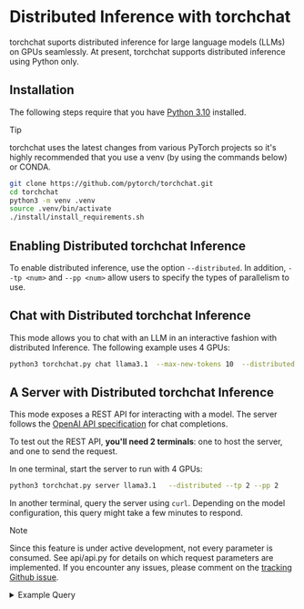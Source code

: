 # Distributed Inference with torchchat

torchchat suports distributed inference for large language models (LLMs) on GPUs seamlessly. 
At present, torchchat supports distributed inference using Python only.

## Installation
The following steps require that you have [Python 3.10](https://www.python.org/downloads/release/python-3100/) installed.

> [!TIP]
> torchchat uses the latest changes from various PyTorch projects so it's highly recommended that you use a venv (by using the commands below) or CONDA.

[skip default]: begin
```bash
git clone https://github.com/pytorch/torchchat.git
cd torchchat
python3 -m venv .venv
source .venv/bin/activate
./install/install_requirements.sh
```
[skip default]: end

[shell default]: ./install/install_requirements.sh

## Enabling Distributed torchchat Inference

To enable distributed inference, use the option `--distributed`.  In addition, `--tp <num>` and `--pp <num>` 
allow users to specify the types of parallelism to use.

<!--
[skip default]: begin
## Generate output (requires testing and review by mreso)

To generate output using distributed inference with 4 GPUs, you can use:
```
python3  torchchat.py generate llama3.1   --distributed --tp 2 --pp 2 --prompt "write me a story about a boy and his bear"
```
[skip default]: end
-->

## Chat with Distributed torchchat Inference

This mode allows you to chat with an LLM in an interactive fashion with distributed Inference.  The following example uses 4 GPUs:

[skip default]: begin
```bash
python3 torchchat.py chat llama3.1  --max-new-tokens 10  --distributed --tp 2 --pp 2
```
[skip default]: end


## A Server with Distributed torchchat Inference

This mode exposes a REST API for interacting with a model.
The server follows the [OpenAI API specification](https://platform.openai.com/docs/api-reference/chat) for chat completions.

To test out the REST API, **you'll need 2 terminals**: one to host the server, and one to send the request.

In one terminal, start the server to run with 4 GPUs:

[skip default]: begin

```bash
python3 torchchat.py server llama3.1   --distributed --tp 2 --pp 2
```
[skip default]: end

<!--
[shell default]: python3 torchchat.py server llama3.1 --distributed --tp 2 --pp 2 & server_pid=$! ; sleep 180 # wait for server to be ready to accept requests
-->

In another terminal, query the server using `curl`. Depending on the model configuration, this query might take a few minutes to respond.

> [!NOTE]
> Since this feature is under active development, not every parameter is consumed. See api/api.py for details on
> which request parameters are implemented. If you encounter any issues, please comment on the [tracking Github issue](https://github.com/pytorch/torchchat/issues/973).

<details>
<summary>Example Query</summary>

Setting `stream` to "true" in the request emits a response in chunks. If `stream` is unset or not "true", then the client will await the full response from the server.

**Example Input + Output**

```
curl http://127.0.0.1:5000/v1/chat/completions \
  -H "Content-Type: application/json" \
  -d '{
    "model": "llama3.1",
    "stream": "true",
    "max_tokens": 200,
    "messages": [
      {
        "role": "system",
        "content": "You are a helpful assistant."
      },
      {
        "role": "user",
        "content": "Hello!"
      }
    ]
  }'
```
[skip default]: begin
```
{"response":" I'm a software developer with a passion for building innovative and user-friendly applications. I have experience in developing web and mobile applications using various technologies such as Java, Python, and JavaScript. I'm always looking for new challenges and opportunities to learn and grow as a developer.\n\nIn my free time, I enjoy reading books on computer science and programming, as well as experimenting with new technologies and techniques. I'm also interested in machine learning and artificial intelligence, and I'm always looking for ways to apply these concepts to real-world problems.\n\nI'm excited to be a part of the developer community and to have the opportunity to share my knowledge and experience with others. I'm always happy to help with any questions or problems you may have, and I'm looking forward to learning from you as well.\n\nThank you for visiting my profile! I hope you find my information helpful and interesting. If you have any questions or would like to discuss any topics, please feel free to reach out to me. I"}
```

[skip default]: end

<!--
[shell default]: kill ${server_pid}
-->

</details>

[end default]: end
